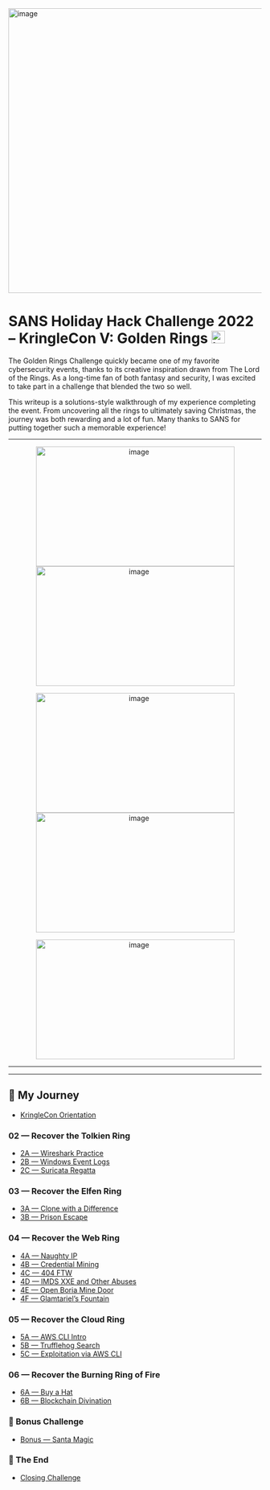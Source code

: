 <img width="1000" height="566" alt="image" src="https://github.com/user-attachments/assets/573c197a-555d-4efa-8be1-e1701289afa6" />

# SANS Holiday Hack Challenge 2022 – KringleCon V: Golden Rings <img width="27" height="25" alt="image" src="https://github.com/user-attachments/assets/c02ed3ca-9a4e-4f61-a2ee-b13bdc59faae" />

The Golden Rings Challenge quickly became one of my favorite cybersecurity events, thanks to its creative inspiration drawn from The Lord of the Rings. As a long-time fan of both fantasy and security, I was excited to take part in a challenge that blended the two so well.

This writeup is a solutions-style walkthrough of my experience completing the event. From uncovering all the rings to ultimately saving Christmas, the journey was both rewarding and a lot of fun. Many thanks to SANS for putting together such a memorable experience!

---

<p align="center">
  <img width="395" height="238" alt="image" src="https://github.com/user-attachments/assets/d311fb24-6616-46d2-8a08-2ec1b34e9993" />
  <img width="395" height="238" alt="image" src="https://github.com/user-attachments/assets/af2e6b62-a9b6-417c-ad39-c3a70b7c25ec" />
</p>

<p align="center">
  <img width="395" height="238" alt="image" src="https://github.com/user-attachments/assets/a6756cb5-6318-4891-9ef4-828bac93fc89" />
  <img width="395" height="238" alt="image" src="https://github.com/user-attachments/assets/0341e2a7-b531-486b-97f3-da294c436b35" />
</p>

<p align="center">
  <img width="395" height="238" alt="image" src="https://github.com/user-attachments/assets/f41d0c1d-c9c6-4dfb-a71b-071327b39870" />
</p>

---

---

## 🧭 My Journey

- [KringleCon Orientation](HolidayHack2022_MyJourney/01_KringleCon_Orientation/README.md)

### 02 — Recover the Tolkien Ring
- [2A — Wireshark Practice](HolidayHack2022_MyJourney/02_Recover_the_Tolkien_Ring/2A_Wireshark_Practice/README.md)
- [2B — Windows Event Logs](HolidayHack2022_MyJourney/02_Recover_the_Tolkien_Ring/2B_Windows_Event_Logs/README.md)
- [2C — Suricata Regatta](HolidayHack2022_MyJourney/02_Recover_the_Tolkien_Ring/2C_Suricata_Regatta/README.md)

### 03 — Recover the Elfen Ring
- [3A — Clone with a Difference](HolidayHack2022_MyJourney/03_Recover_the_Elfen_Ring/3A_Clone_with_a_Difference/README.md)
- [3B — Prison Escape](HolidayHack2022_MyJourney/03_Recover_the_Elfen_Ring/3B_Prison_Escape/README.md)

### 04 — Recover the Web Ring
- [4A — Naughty IP](HolidayHack2022_MyJourney/04_Recover_the_Web_Ring/4A_Naughty_IP/README.md)
- [4B — Credential Mining](HolidayHack2022_MyJourney/04_Recover_the_Web_Ring/4B_Credential_Mining/README.md)
- [4C — 404 FTW](HolidayHack2022_MyJourney/04_Recover_the_Web_Ring/4C_404_FTW/README.md)
- [4D — IMDS XXE and Other Abuses](HolidayHack2022_MyJourney/04_Recover_the_Web_Ring/4D_IMDS_XXE_and_Other_Ab.../README.md)
- [4E — Open Boria Mine Door](HolidayHack2022_MyJourney/04_Recover_the_Web_Ring/4E_Open_Boria_Mine_Door/README.md)
- [4F — Glamtariel’s Fountain](HolidayHack2022_MyJourney/04_Recover_the_Web_Ring/4F_Glamtariel's_Fountain/README.md)

### 05 — Recover the Cloud Ring
- [5A — AWS CLI Intro](HolidayHack2022_MyJourney/05_Recover_the_Cloud_Ring/5A_AWS_CLI_Intro/README.md)
- [5B — Trufflehog Search](HolidayHack2022_MyJourney/05_Recover_the_Cloud_Ring/5B_Trufflehog_Search/README.md)
- [5C — Exploitation via AWS CLI](HolidayHack2022_MyJourney/05_Recover_the_Cloud_Ring/5C_Exploitation_via_AWS_CLI/README.md)


### 06 — Recover the Burning Ring of Fire
- [6A — Buy a Hat](HolidayHack2022_MyJourney/06_Recover_the_Burning_Ring_of_Fire/6A_Buy_a_Hat/README.md)
- [6B — Blockchain Divination](HolidayHack2022_MyJourney/06_Recover_the_Burning_Ring_of_Fire/6B_Blockchain_Divination/README.md)

### 🎁 Bonus Challenge
- [Bonus — Santa Magic](HolidayHack2022_MyJourney/Bonus_Santa_Magic/README.md)

### 🎉 The End
- [Closing Challenge](HolidayHack2022_MyJourney/The_End/README.md)

